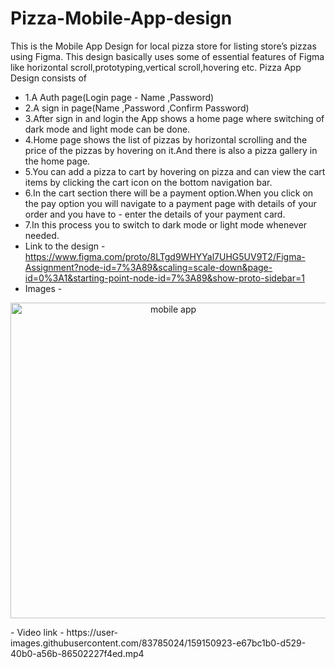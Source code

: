 # Pizza-Mobile-App-design
This is the Mobile App Design for local pizza store for listing store’s pizzas using Figma.
This design basically uses some of essential features of Figma like horizontal scroll,prototyping,vertical scroll,hovering etc.
Pizza App Design consists of 
- 1.A Auth page(Login page - Name ,Password)
- 2.A sign in page(Name ,Password ,Confirm Password)
- 3.After sign in and login the App shows a home page where switching of dark mode and light mode can be done.
- 4.Home page shows the list of pizzas by horizontal scrolling and the price of the pizzas by hovering on it.And there is also a pizza gallery in the home page.
- 5.You can add a pizza to cart by hovering on pizza and can view the cart items by clicking the cart icon on the bottom navigation bar.
- 6.In the cart section there will be a payment option.When you click on the pay option you will navigate to a payment page with details of your order and you have to - enter the details of your payment card.
- 7.In this process you to switch to dark mode or light mode whenever needed.
- Link to the design - https://www.figma.com/proto/8LTgd9WHYYal7UHG5UV9T2/Figma-Assignment?node-id=7%3A89&scaling=scale-down&page-id=0%3A1&starting-point-node-id=7%3A89&show-proto-sidebar=1
- Images -
<p align ="center">
<img width="505" alt="mobile app" src="https://user-images.githubusercontent.com/83785024/159150315-55f33991-12bb-4ff9-ad29-01739bc32554.png">
</p>
- Video link -
https://user-images.githubusercontent.com/83785024/159150923-e67bc1b0-d529-40b0-a56b-86502227f4ed.mp4
